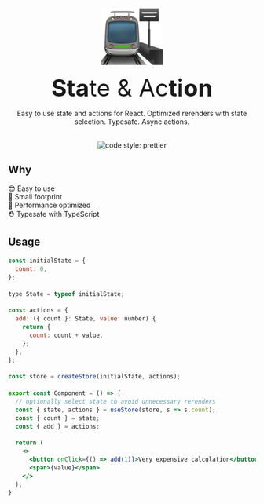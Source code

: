 <div align="center">
  <img width="128px" src="./docs/station.png" alt="station">
  <p>
    <font size="18px">
      <b>Sta</b>te & Ac<b>tion</b>
    </font>
  </p>
  <p>
  Easy to use state and actions for React. Optimized rerenders with state selection. Typesafe. Async actions.
  </p>
  <br />
  <img alt="code style: prettier" src="https://img.shields.io/badge/code_style-prettier-ff69b4.svg?style=flat-square">
</div>

## Why

😎 Easy to use <br />
🦶 Small footprint <br />
🚀 Performance optimized <br />
⛑ Typesafe with TypeScript <br />

## Usage

```jsx
const initialState = {
  count: 0,
};

type State = typeof initialState;

const actions = {
  add: ({ count }: State, value: number) {
    return {
      count: count + value,
    };
  },
};

const store = createStore(initialState, actions);

export const Component = () => {
  // optionally select state to avoid unnecessary rerenders
  const { state, actions } = useStore(store, s => s.count);
  const { count } = state;
  const { add } = actions;

  return (
    <>
      <button onClick={() => add(1)}>Very expensive calculation</button>
      <span>{value}</span>
    </>
  );
}

```
